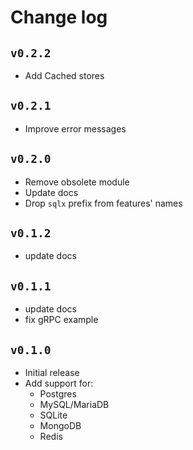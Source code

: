 # Change log

## `v0.2.2`

- Add Cached stores

## `v0.2.1`

- Improve error messages

## `v0.2.0`

- Remove obsolete module
- Update docs
- Drop `sqlx` prefix from features' names

## `v0.1.2`

- update docs

## `v0.1.1`

- update docs
- fix gRPC example

## `v0.1.0`

- Initial release
- Add support for:
  - Postgres
  - MySQL/MariaDB
  - SQLite
  - MongoDB
  - Redis
